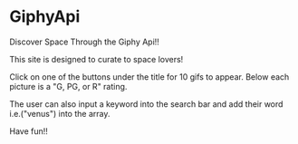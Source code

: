 # GiphyApi

Discover Space Through the Giphy Api!! 

This site is designed to curate to space lovers! 

Click on one of the buttons under the title for 10 gifs to appear. Below each picture is a "G, PG, or R" rating. 

The user can also input a keyword into the search bar and add their word i.e.("venus") into the array. 

Have fun!! 
